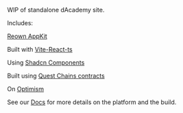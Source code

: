 WIP of standalone dAcademy site.

Includes:

[Reown AppKit](https://docs.reown.com/appkit/overview)

Built with [Vite-React-ts](https://vite.dev/guide/)

Using [Shadcn Components](https://ui.shadcn.com/docs/components/)

Built using [Quest Chains contracts](https://github.com/quest-chains)

On [Optimism](https://docs.optimism.io/)

See our [Docs](https://docs.dacade.my/) for more details on the platform and the build.
